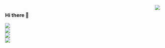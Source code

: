 <img align="right" src="https://github-readme-stats.vercel.app/api?username=Macr0phag3&show_icons=true&theme=radical&hide_title=true" />

### Hi there 👋

![](https://img.shields.io/badge/Language-Python-brightgreen?style=flat&logo=c%2b%2b)<br>
![](https://img.shields.io/badge/Platform-Linux-red?style=flat&logo=Linux&logoColor=white)<br>
![](https://img.shields.io/badge/职业-安全工程师-red?style=flat&logo=red%20hat)<br>
![](https://img.shields.io/badge/%F0%9F%8D%8A-killer-orange)

<!-- <img align="left" src="https://github-readme-stats.vercel.app/api/top-langs/?username=Macr0phag3&layout=compact&hide=css,html" /> -->
